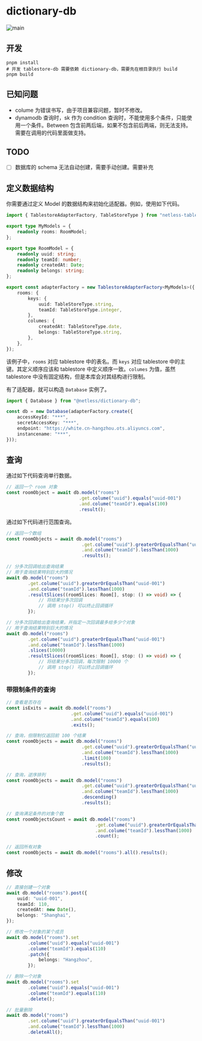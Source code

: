 # dictionary-db

![main](https://github.com/moskize91/dictionary-db/actions/workflows/build-and-test.yml/badge.svg?branch=main)

## 开发

```shell
pnpm install
# 开发 tablestore-db 需要依赖 dictionary-db，需要先在根目录执行 build
pnpm build
```

## 已知问题

- colume 为错误书写，由于项目兼容问题，暂时不修改。
- dynamodb 查询时，sk 作为 condition 查询时，不能使用多个条件，只能使用一个条件。Between 包含前两后端，如果不包含前后两端，则无法支持。需要在调用的代码里面做支持。

## TODO
- [ ] 数据库的 schema 无法自动创建，需要手动创建。需要补充

## 定义数据结构

你需要通过定义 Model 的数据结构来初始化适配器。例如，使用如下代码。

```typescript
import { TablestoreAdapterFactory, TableStoreType } from "netless-tablestore-db";

export type MyModels = {
    readonly rooms: RoomModel;
};

export type RoomModel = {
    readonly uuid: string;
    readonly teamId: number;
    readonly createdAt: Date;
    readonly belongs: string;
};

export const adapterFactory = new TablestoreAdapterFactory<MyModels>({
    rooms: {
        keys: {
            uuid: TableStoreType.string,
            teamId: TableStoreType.integer,
        },
        columes: {
            createdAt: TableStoreType.date,
            belongs: TableStoreType.string,
        },
    },
});
```

该例子中，``rooms`` 对应 tablestore 中的表名。而 ``keys`` 对应 tablestore 中的主键。其定义顺序应该和 tablestore 中定义顺序一致。``columes`` 为值，虽然 tablestore 中没有固定结构，但是本库会对其结构进行限制。

有了适配器，就可以构造 ``Database`` 实例了。

```typescript
import { Database } from "@netless/dictionary-db";

const db = new Database(adapterFactory.create({
    accessKeyId: "***",
    secretAccessKey: "***",
    endpoint: "https://white.cn-hangzhou.ots.aliyuncs.com",
    instancename: "***",
}));
```

## 查询

通过如下代码查询单行数据。

```typescript
// 返回一个 room 对象
const roomObject = await db.model("rooms")
                           .get.colume("uuid").equals("uuid-001")
                           .and.colume("teamId").equals(100)
                           .result();
```

通过如下代码进行范围查询。

```typescript
// 返回一个数组
const roomObjects = await db.model("rooms")
                            .get.colume("uuid").greaterOrEqualsThan("uuid-001")
                            .and.colume("teamId").lessThan(1000)
                            .results();
```

```typescript
// 分多次回调给出查询结果
// 用于查询结果特别巨大的情况
await db.model("rooms")
        .get.colume("uuid").greaterOrEqualsThan("uuid-001")
        .and.colume("teamId").lessThan(1000)
        .resultSlices((roomSlices: Room[], stop: () => void) => {
            // 将结果分多次回调
            // 调用 stop() 可以终止回调循环
        });
```

```typescript
// 分多次回调给出查询结果，并指定一次回调最多给多少个对象
// 用于查询结果特别巨大的情况
await db.model("rooms")
        .get.colume("uuid").greaterOrEqualsThan("uuid-001")
        .and.colume("teamId").lessThan(1000)
        .slices(10000)
        .resultSlices((roomSlices: Room[], stop: () => void) => {
            // 将结果分多次回调，每次限制 10000 个
            // 调用 stop() 可以终止回调循环
        });
```

### 带限制条件的查询

```typescript
// 查看是否存在
const isExits = await db.model("rooms")
                        .get.colume("uuid").equals("uuid-001")
                        .and.colume("teamId").equals(100)
                        .exits();
```

```typescript
// 查询，但限制仅返回前 100 个结果
const roomObjects = await db.model("rooms")
                            .get.colume("uuid").greaterOrEqualsThan("uuid-001")
                            .and.colume("teamId").lessThan(1000)
                            .limit(100)
                            .results();
```

```typescript
// 查询，逆序排列
const roomObjects = await db.model("rooms")
                            .get.colume("uuid").greaterOrEqualsThan("uuid-001")
                            .and.colume("teamId").lessThan(1000)
                            .descending()
                            .results();
```

```typescript
// 查询满足条件的对象个数
const roomObjectsCount = await db.model("rooms")
                                 .get.colume("uuid").greaterOrEqualsThan("uuid-001")
                                 .and.colume("teamId").lessThan(1000)
                                 .count();
```

```typescript
// 返回所有对象
const roomObjects = await db.model("rooms").all().results();
```

## 修改

```typescript
// 直接创建一个对象
await db.model("rooms").post({
    uuid: "uuid-001",
    teamId: 110,
    createdAt: new Date(),
    belongs: "Shanghai",
});
```

```typescript
// 修改一个对象的某个成员
await db.model("rooms").set
        .colume("uuid").equals("uuid-001")
        .colume("teamId").equals(110)
        .patch({
            belongs: "Hangzhou",
        });
```

```typescript
// 删除一个对象
await db.model("rooms").set
        .colume("uuid").equals("uuid-001")
        .colume("teamId").equals(110)
        .delete();
```

```typescript
// 批量删除
await db.model("rooms")
        .set.colume("uuid").greaterOrEqualsThan("uuid-001")
        .and.colume("teamId").lessThan(1000)
        .deleteAll();
```
